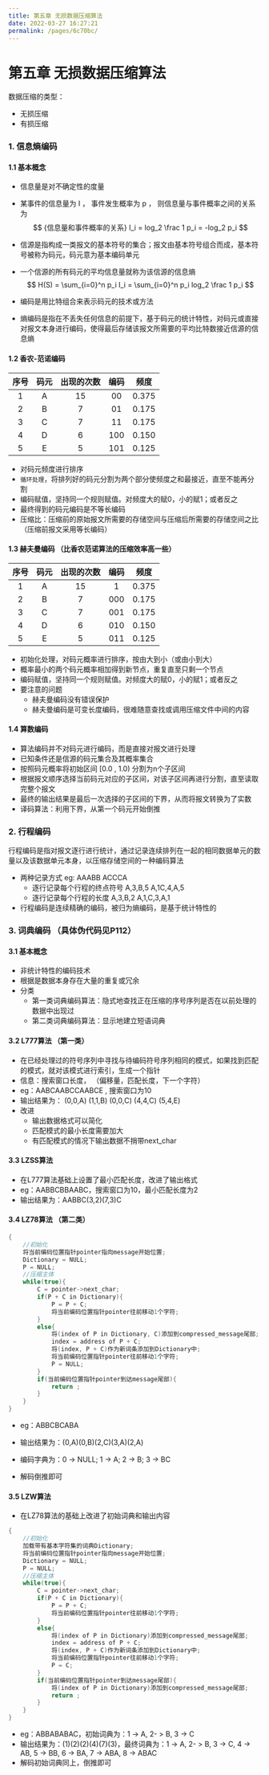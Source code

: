 ```yaml
---
title: 第五章 无损数据压缩算法
date: 2022-03-27 16:27:21
permalink: /pages/6c70bc/
---
```

# 第五章 无损数据压缩算法

数据压缩的类型：

- 无损压缩
- 有损压缩

### 1. 信息熵编码

#### 1.1 基本概念

- 信息量是对不确定性的度量

- 某事件的信息量为 I ， 事件发生概率为 p ， 则信息量与事件概率之间的关系为
  $$ {信息量和事件概率的关系}
  I_i = log_2 \frac 1 p_i = -log_2 p_i
  $$

- 信源是指构成一类报文的基本符号的集合；报文由基本符号组合而成，基本符号被称为码元，码元意为基本编码单元

- 一个信源的所有码元的平均信息量就称为该信源的信息熵
  $$
  H(S) = \sum_{i=0}^n p_i I_i = \sum_{i=0}^n p_i log_2 \frac 1 p_i
  $$

- 编码是用比特组合来表示码元的技术或方法

- 熵编码是指在不丢失任何信息的前提下，基于码元的统计特性，对码元或直接对报文本身进行编码，使得最后存储该报文所需要的平均比特数接近信源的信息熵

#### 1.2 香农-范诺编码

| 序号 | 码元 | 出现的次数 | 编码 | 频度  |
| :--: | :--: | :--------: | :--: | :---: |
|  1   |  A   |     15     |  00  | 0.375 |
|  2   |  B   |     7      |  01  | 0.175 |
|  3   |  C   |     7      |  11  | 0.175 |
|  4   |  D   |     6      | 100  | 0.150 |
|  5   |  E   |     5      | 101  | 0.125 |

- 对码元频度进行排序
- `循环处理`，将排列好的码元分割为两个部分使频度之和最接近，直至不能再分割
- 编码赋值，坚持同一个规则赋值。对频度大的赋0，小的赋1；或者反之
- 最终得到的码元编码是不等长编码
- 压缩比：压缩前的原始报文所需要的存储空间与压缩后所需要的存储空间之比（压缩前报文采用等长编码）

#### 1.3 赫夫曼编码 （比香农范诺算法的压缩效率高一些）

| 序号 | 码元 | 出现的次数 | 编码 | 频度  |
| :--: | :--: | :--------: | :--: | :---: |
|  1   |  A   |     15     |  1   | 0.375 |
|  2   |  B   |     7      | 000  | 0.175 |
|  3   |  C   |     7      | 001  | 0.175 |
|  4   |  D   |     6      | 010  | 0.150 |
|  5   |  E   |     5      | 011  | 0.125 |

- 初始化处理，对码元概率进行排序，按由大到小（或由小到大）
- 概率最小的两个码元概率相加得到新节点，重复直至只剩一个节点
- 编码赋值，坚持同一个规则赋值。对频度大的赋0，小的赋1；或者反之
- 要注意的问题
  - 赫夫曼编码没有错误保护
  - 赫夫曼编码是可变长度编码，很难随意查找或调用压缩文件中间的内容


#### 1.4 算数编码

- 算法编码并不对码元进行编码，而是直接对报文进行处理
- 已知条件还是信源的码元集合及其概率集合
- 按照码元概率将初始区间 [0.0 ,  1.0) 分割为n个子区间
- 根据报文顺序选择当前码元对应的子区间，对该子区间再进行分割，直至读取完整个报文
- 最终的输出结果是最后一次选择的子区间的下界，从而将报文转换为了实数
- 译码算法：利用下界，从第一个码元开始倒推



### 2. 行程编码

行程编码是指对报文逐行进行统计，通过记录连续排列在一起的相同数据单元的数量以及该数据单元本身，以压缩存储空间的一种编码算法

- 两种记录方式 eg: AAABB     ACCCA
  - 逐行记录每个行程的终点符号 A,3,B,5     A,1C,4,A,5
  - 逐行记录每个行程的长度 A,3,B,2     A,1,C,3,A,1
- 行程编码是连续精确的编码，被归为熵编码，是基于统计特性的



### 3. 词典编码 （具体伪代码见P112）

#### 3.1 基本概念

- 非统计特性的编码技术
- 根据是数据本身存在大量的重复或冗余
- 分类
  - 第一类词典编码算法：隐式地查找正在压缩的序号序列是否在以前处理的数据中出现过
  - 第二类词典编码算法：显示地建立短语词典

#### 3.2 L777算法 （第一类）

- 在已经处理过的符号序列中寻找与待编码符号序列相同的模式，如果找到匹配的模式，就对该模式进行索引，生成一个指针
- 信息：搜索窗口长度， （偏移量，匹配长度，下一个字符）
- eg：AABCAABCCAABCE , 搜索窗口为10
- 输出结果为： (0,0,A) (1,1,B) (0,0,C) (4,4,C) (5,4,E)
- 改进
  - 输出数据格式可以简化
  - 匹配模式的最小长度需要加大
  - 有匹配模式的情况下输出数据不捎带next_char

#### 3.3 LZSS算法

- 在L777算法基础上设置了最小匹配长度，改进了输出格式
- eg：AABBCBBAABC，搜索窗口为10，最小匹配长度为2
- 输出结果为：AABBC(3,2)(7,3)C

#### 3.4 LZ78算法 （第二类）

```c
{
    //初始化
    将当前编码位置指针pointer指向message开始位置;
    Dictionary = NULL;
    P = NULL;
    //压缩主体
    while(true){
		C = pointer->next_char;
        if(P + C in Dictionary){
			P = P + C;
            将当前编码位置指针pointer往前移动1个字符;
        }
        else{
			将(index of P in Dictionary, C)添加到compressed_message尾部;
            index = address of P + C;
            将(index, P + C)作为新词条添加到Dictionary中;
            将当前编码位置指针pointer往前移动1个字符;
            P = NULL;
        }
        if(当前编码位置指针pointer到达message尾部){
			return ;
        }
    }
}
```

- eg：ABBCBCABA

- 输出结果为：(0,A)(0,B)(2,C)(3,A)(2,A)

- 编码字典为：0 -> NULL; 1 -> A; 2 -> B; 3 -> BC

- 解码倒推即可

#### 3.5 LZW算法

- 在LZ78算法的基础上改进了初始词典和输出内容
```c
{
    //初始化
    加载带有基本字符集的词典Dictionary;
    将当前编码位置指针pointer指向message开始位置;
    Dictionary = NULL;
    P = NULL;
    //压缩主体
    while(true){
		C = pointer->next_char;
        if(P + C in Dictionary){
			P = P + C;
            将当前编码位置指针pointer往前移动1个字符;
        }
        else{
			将(index of P in Dictionary)添加到compressed_message尾部;
            index = address of P + C;
            将(index, P + C)作为新词条添加到Dictionary中;
            将当前编码位置指针pointer往前移动1个字符;
            P = C;
        }
        if(当前编码位置指针pointer到达message尾部){
            将(index of P in Dictionary)添加到compressed_message尾部;
			return ;
        }
    }
}
```

- eg：ABBABABAC，初始词典为：1 -> A, 2- > B, 3 -> C
- 输出结果为：(1)(2)(2)(4)(7)(3)，最终词典为：1 -> A, 2- > B, 3 -> C, 4 -> AB, 5 -> BB, 6 -> BA, 7 -> ABA, 8 -> ABAC
- 解码初始词典同上，倒推即可



